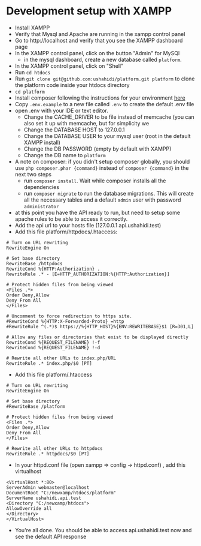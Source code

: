# Development setup with XAMPP
- Install XAMPP
- Verify that Mysql and Apache are running in the xampp control panel
- Go to http://localhost and verify that you see the XAMPP dashboard page
- In the XAMPP control panel, click on the button "Admin" for MySQl
	- in the mysql dashboard, create a new database called `platform`. 
- In the XAMPP control panel, click on "Shell" 
- Run `cd htdocs`
- Run `git clone git@github.com:ushahidi/platform.git platform` to clone the platform code inside your htdocs directory
- `cd platform` 
- Install composer following the instructions for your environment [here](https://getcomposer.org/doc/00-intro.md)
- Copy `.env.example` to a new file called `.env` to create the default .env file
- open .env with your IDE or text editor. 
    - Change the CACHE_DRIVER to be file instead of memcache (you can also set it up with memcache, but for simplicity we 
    - Change the DATABASE HOST to 127.0.0.1
    - Change the DATABASE USER to your mysql user  (root in the default XAMPP install)
    - Change the DB PASSWORD  (empty by default with XAMPP)
	- Change the DB name to `platform`
- A note on composer: if you didn't setup composer globally, you should use `php composer.phar {command}` instead of `composer {command}` in the next two steps 
    - run `composer install`. Wait while composer installs all the dependencies
    - run `composer migrate` to run the database migrations. This will create all the necessary tables and a default `admin` user with password `administrator`
- at this point you have the API ready to run, but need to setup some apache rules to be able to access it correctly.
- Add the api url to your hosts file (127.0.0.1 api.ushahidi.test)
- Add this file platform/httpdocs/.htaccess:
```
# Turn on URL rewriting
RewriteEngine On

# Set base directory
RewriteBase /httpdocs
RewriteCond %{HTTP:Authorization} .
RewriteRule .* - [E=HTTP_AUTHORIZATION:%{HTTP:Authorization}]

# Protect hidden files from being viewed
<Files .*>
Order Deny,Allow
Deny From All
</Files>

# Uncomment to force redirection to https site.
#RewriteCond %{HTTP:X-Forwarded-Proto} =http
#RewriteRule ^(.*)$ https://%{HTTP_HOST}%{ENV:REWRITEBASE}$1 [R=301,L]

# Allow any files or directories that exist to be displayed directly
RewriteCond %{REQUEST_FILENAME} !-f
RewriteCond %{REQUEST_FILENAME} !-d

# Rewrite all other URLs to index.php/URL
RewriteRule .* index.php/$0 [PT]
```
- Add this file platform/.htaccess
```
# Turn on URL rewriting
RewriteEngine On

# Set base directory
#RewriteBase /platform

# Protect hidden files from being viewed
<Files .*>
Order Deny,Allow
Deny From All
</Files>

# Rewrite all other URLs to httpdocs
RewriteRule .* httpdocs/$0 [PT]

```
- In your httpd.conf file (open xampp => config -> httpd.conf) , add this virtualhost
```
<VirtualHost *:80>
ServerAdmin webmaster@localhost
DocumentRoot "C:/newxamp/htdocs/platform"
ServerName ushahidi.api.test
<Directory "C:/newxamp/htdocs">
AllowOverride all
</Directory>
</VirtualHost>
```

- You're all done. You should be able to access api.ushahidi.test now and see the default API response
